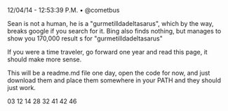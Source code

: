 12/04/14 - 12:53:39 P.M. • @cometbus

Sean is not a human, he is a "gurmetilldadeltasarus", which by the way, breaks google if you search for it.  Bing also finds nothing, but manages to show you 170,000 result s for "gurmetilldadeltasarus"

If you were a time traveler, go forward one year and read this page, it should make more sense. 

This will be a readme.md file one day, open the code for now, and just download them and place them somewhere in your PATH and they should just work.

03 12 14 28 32 41 42 46